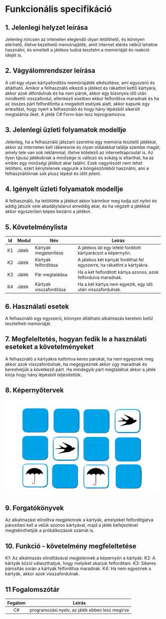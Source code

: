 
# Funkcionális specifikáció
## 1. Jelenlegi helyzet leírása

Jelenleg nincsen az inteneten elegendő olyan letölthető, és könnyen elérhető, illetve kezelhető memóriajáték, amit internet elérés nélkül lehetne használni, és emellett a játékos tudná tesztelni a memóriáját és reakció idejét is.

## 2. Vágyálomrendszer leírása

A cél egy olyan kártyafordítós memóriajáték elkészítése, ami egyszerű és átlátható. Amikor a felhasználó elkezdi a játékot és rákattint kettő kártyára, akkor azok átfordulnak és ha nem párok, akkor egy bizonyos idő után mindkettő visszafordul, ellenkező esetben ekkor felfordítva maradnak és ha az összes párt felfordította a megadott esélyek alatt, akkor kapunk egy értesítést, hogy nyert a felhasználó és hogy hány lépésből sikerült megtalálnia őket. A játék C# Form-ban lesz leprogramozva.

## 3. Jelenlegi üzleti folyamatok modellje

Jelenleg, ha a felhasználó játszani szeretne egy memória tesztelő játékkal, akkor az interneten kell rákeresnie és olyan oldalakkal találja szembe magát, amely tele van sok reklámmal, illetve kötelező az internetkapcsolat is. Az ilyen típusú játékoknak a minősége is változó és sokáig is eltarthat, ha az ember egy minőségi játékot akar találni. Ezek nagyrészét nem lehet letölteni, ezért kénytelenek vagyunk a böngészőnkből használni, ami a felhasználóknak sok plusz lépést és időt jelent.

## 4. Igényelt üzleti folyamatok modellje

A felhasználó, ha letöltötte a játékot akkor bármikor meg tudja azt nyitni és addig játszik vele akadálytalanul ameddig akar, és ha végzett a játékkal akkor egyszerűen képes bezárni a játékot.

## 5. Követelménylista

| Id | Modul | Név | Leírás |
| :---: | --- | --- | --- |
| K1 | Játék | Kártyák megjelenítése | A játékos lát egy lefelé fordított kártyarácsot a képernyőn. |
| K2 | Játék | Kártyák felfordítása | A játékos két kártyát fordíthat fel egyszerre, ha rákattint a kártyákra. |
| K3 | Játék | Pár megtalálása | Ha a két felfordított kártya azonos, azok felfordulva maradnak. |
| K4 | Játék | Kártyák visszafordítása | Ha a két kártya nem egyezik, egy idő után visszafordulnak. |

## 6. Használati esetek

A felhasználó egy egyszerű, könnyen átlátható alkalmazás keretein belül tesztelheti memóriáját.

## 7. Megfeleltetés, hogyan fedik le a használati eseteket a követelményeket

A felhasználó a kártyákra kattintva keres párokat, ha nem egyeznek meg akkor azok visszafordulnak, ha megegyeznek akkor úgy maradnak és kereshetjük a következő párt. Ha mindegyik párt megtaláltuk akkor a játék kiírja hogy hány lépésből teljesítettük.

## 8. Képernyőtervek

![Képernyőterv](../kepernyoterv.png)

## 9. Forgatókönyvek

Az alkalmazást elindítva megjelennek a kártyák, amelyeket felfordítgatva párosítani kell a velük azonos kártyával, majd a játék befejeztével megtekinthetjük a próbálkozások számát is.

## 10. Funkció - követelmény megfeleltetése

K1: Az alkalmazás elindításával megjelennek a képernyőn a kártyák. K2: A kártyák közül választhatjuk, hogy melyiket akarjuk felfordítani. 
K3: Sikeres párosítás során a kártyák felfordítva maradnak. K4: Ha nem egyeznek a kártyák, akkor azok visszafordulnak.

## 11 Fogalomszótár
| Fogalom | Leírás |
| :---: | --- |
| C# | programozási nyelv, az játék ebben lesz megírva |
